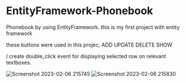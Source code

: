 # EntityFramework-Phonebook

Phonebook by using EntityFramework. 
this is my first project with entity framework

these buttons were used in this projec;
ADD
UPDATE
DELETE
SHOW

I create double_click event for displaying selected row on relevant textboxes.

![Screenshot 2023-02-06 215745](https://user-images.githubusercontent.com/102765970/217061685-d0af81a0-e04f-4722-9a0b-fe7e748aec11.png)
![Screenshot 2023-02-06 215830](https://user-images.githubusercontent.com/102765970/217061689-d9ae7424-efb2-4c84-871d-c8c9bb0ec4cd.png)
